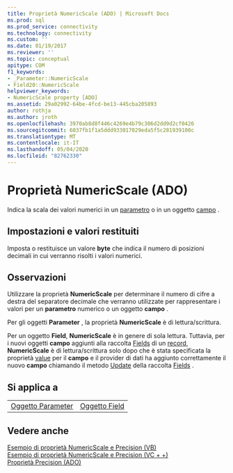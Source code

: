 ```yaml
---
title: Proprietà NumericScale (ADO) | Microsoft Docs
ms.prod: sql
ms.prod_service: connectivity
ms.technology: connectivity
ms.custom: ''
ms.date: 01/19/2017
ms.reviewer: ''
ms.topic: conceptual
apitype: COM
f1_keywords:
- _Parameter::NumericScale
- Field20::NumericScale
helpviewer_keywords:
- NumericScale property [ADO]
ms.assetid: 29a02992-64be-4fcd-be13-445cba205893
author: rothja
ms.author: jroth
ms.openlocfilehash: 3970ab8d8f446c4269e4b79c306d2dd9d2cf0426
ms.sourcegitcommit: 6037fb1f1a5ddd933017029eda5f5c281939100c
ms.translationtype: MT
ms.contentlocale: it-IT
ms.lasthandoff: 05/04/2020
ms.locfileid: "82762330"
---
```

# <a name="numericscale-property-ado"></a>Proprietà NumericScale (ADO)
Indica la scala dei valori numerici in un [parametro](../../../ado/reference/ado-api/parameter-object.md) o in un oggetto [campo](../../../ado/reference/ado-api/field-object.md) .  
  
## <a name="settings-and-return-values"></a>Impostazioni e valori restituiti  
 Imposta o restituisce un valore **byte** che indica il numero di posizioni decimali in cui verranno risolti i valori numerici.  
  
## <a name="remarks"></a>Osservazioni  
 Utilizzare la proprietà **NumericScale** per determinare il numero di cifre a destra del separatore decimale che verranno utilizzate per rappresentare i valori per un **parametro** numerico o un oggetto **campo** .  
  
 Per gli oggetti **Parameter** , la proprietà **NumericScale** è di lettura/scrittura.  
  
 Per un oggetto **Field**, **NumericScale** è in genere di sola lettura. Tuttavia, per i nuovi oggetti **campo** aggiunti alla raccolta [Fields](../../../ado/reference/ado-api/fields-collection-ado.md) di un [record](../../../ado/reference/ado-api/record-object-ado.md), **NumericScale** è di lettura/scrittura solo dopo che è stata specificata la proprietà [value](../../../ado/reference/ado-api/value-property-ado.md) per il **campo** e il provider di dati ha aggiunto correttamente il nuovo **campo** chiamando il metodo [Update](../../../ado/reference/ado-api/update-method.md) della raccolta [Fields](../../../ado/reference/ado-api/fields-collection-ado.md) .  
  
## <a name="applies-to"></a>Si applica a  
  
|||  
|-|-|  
|[Oggetto Parameter](../../../ado/reference/ado-api/parameter-object.md)|[Oggetto Field](../../../ado/reference/ado-api/field-object.md)|  
  
## <a name="see-also"></a>Vedere anche  
 [Esempio di proprietà NumericScale e Precision (VB)](../../../ado/reference/ado-api/numericscale-and-precision-properties-example-vb.md)   
 [Esempio di proprietà NumericScale e Precision (VC + +)](../../../ado/reference/ado-api/numericscale-and-precision-properties-example-vc.md)   
 [Proprietà Precision (ADO)](../../../ado/reference/ado-api/precision-property-ado.md)
